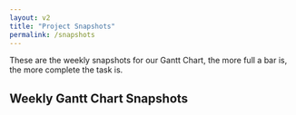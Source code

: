 ```yaml
---
layout: v2
title: "Project Snapshots"
permalink: /snapshots
---
```


These are the weekly snapshots for our Gantt Chart, the more full a bar is, the more complete the task is.

## Weekly Gantt Chart Snapshots

